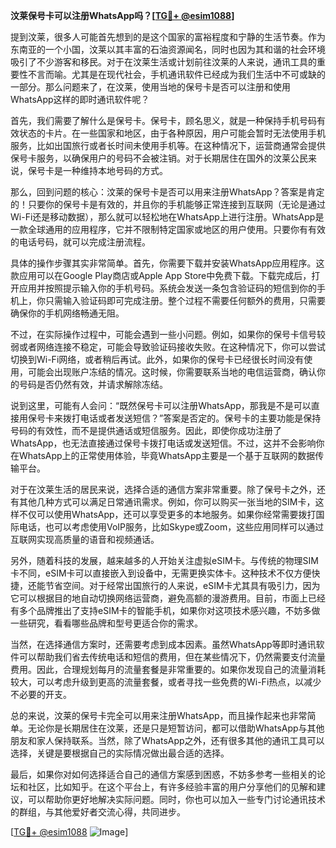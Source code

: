 **汶莱保号卡可以注册WhatsApp吗？[[TG💪+ @esim1088](https://t.me/s/esim1088)]**

提到汶莱，很多人可能首先想到的是这个国家的富裕程度和宁静的生活节奏。作为东南亚的一个小国，汶莱以其丰富的石油资源闻名，同时也因为其和谐的社会环境吸引了不少游客和移民。对于在汶莱生活或计划前往汶莱的人来说，通讯工具的重要性不言而喻。尤其是在现代社会，手机通讯软件已经成为我们生活中不可或缺的一部分。那么问题来了，在汶莱，使用当地的保号卡是否可以注册和使用WhatsApp这样的即时通讯软件呢？

首先，我们需要了解什么是保号卡。保号卡，顾名思义，就是一种保持手机号码有效状态的卡片。在一些国家和地区，由于各种原因，用户可能会暂时无法使用手机服务，比如出国旅行或者长时间未使用手机等。在这种情况下，运营商通常会提供保号卡服务，以确保用户的号码不会被注销。对于长期居住在国外的汶莱公民来说，保号卡是一种维持本地号码的方式。

那么，回到问题的核心：汶莱的保号卡是否可以用来注册WhatsApp？答案是肯定的！只要你的保号卡是有效的，并且你的手机能够正常连接到互联网（无论是通过Wi-Fi还是移动数据），那么就可以轻松地在WhatsApp上进行注册。WhatsApp是一款全球通用的应用程序，它并不限制特定国家或地区的用户使用。只要你有有效的电话号码，就可以完成注册流程。

具体的操作步骤其实非常简单。首先，你需要下载并安装WhatsApp应用程序。这款应用可以在Google Play商店或Apple App Store中免费下载。下载完成后，打开应用并按照提示输入你的手机号码。系统会发送一条包含验证码的短信到你的手机上，你只需输入验证码即可完成注册。整个过程不需要任何额外的费用，只需要确保你的手机网络畅通无阻。

不过，在实际操作过程中，可能会遇到一些小问题。例如，如果你的保号卡信号较弱或者网络连接不稳定，可能会导致验证码接收失败。在这种情况下，你可以尝试切换到Wi-Fi网络，或者稍后再试。此外，如果你的保号卡已经很长时间没有使用，可能会出现账户冻结的情况。这时候，你需要联系当地的电信运营商，确认你的号码是否仍然有效，并请求解除冻结。

说到这里，可能有人会问：“既然保号卡可以注册WhatsApp，那我是不是可以直接用保号卡来拨打电话或者发送短信？”答案是否定的。保号卡的主要功能是保持号码的有效性，而不是提供通话或短信服务。因此，即使你成功注册了WhatsApp，也无法直接通过保号卡拨打电话或发送短信。不过，这并不会影响你在WhatsApp上的正常使用体验，毕竟WhatsApp主要是一个基于互联网的数据传输平台。

对于在汶莱生活的居民来说，选择合适的通信方案非常重要。除了保号卡之外，还有其他几种方式可以满足日常通讯需求。例如，你可以购买一张当地的SIM卡，这样不仅可以使用WhatsApp，还可以享受更多的本地服务。如果你经常需要拨打国际电话，也可以考虑使用VoIP服务，比如Skype或Zoom，这些应用同样可以通过互联网实现高质量的语音和视频通话。

另外，随着科技的发展，越来越多的人开始关注虚拟eSIM卡。与传统的物理SIM卡不同，eSIM卡可以直接嵌入到设备中，无需更换实体卡。这种技术不仅方便快捷，还能节省空间。对于经常出国旅行的人来说，eSIM卡尤其具有吸引力，因为它可以根据目的地自动切换网络运营商，避免高额的漫游费用。目前，市面上已经有多个品牌推出了支持eSIM卡的智能手机，如果你对这项技术感兴趣，不妨多做一些研究，看看哪些品牌和型号更适合你的需求。

当然，在选择通信方案时，还需要考虑到成本因素。虽然WhatsApp等即时通讯软件可以帮助我们省去传统电话和短信的费用，但在某些情况下，仍然需要支付流量费用。因此，合理规划每月的流量套餐是非常重要的。如果你发现自己的流量消耗较大，可以考虑升级到更高的流量套餐，或者寻找一些免费的Wi-Fi热点，以减少不必要的开支。

总的来说，汶莱的保号卡完全可以用来注册WhatsApp，而且操作起来也非常简单。无论你是长期居住在汶莱，还是只是短暂访问，都可以借助WhatsApp与其他朋友和家人保持联系。当然，除了WhatsApp之外，还有很多其他的通讯工具可以选择，关键是要根据自己的实际情况做出最合适的选择。

最后，如果你对如何选择适合自己的通信方案感到困惑，不妨多参考一些相关的论坛和社区，比如知乎。在这个平台上，有许多经验丰富的用户分享他们的见解和建议，可以帮助你更好地解决实际问题。同时，你也可以加入一些专门讨论通讯技术的群组，与其他爱好者交流心得，共同进步。

[[TG💪+ @esim1088](https://t.me/s/esim1088) ![Image](https://i.postimg.cc/4NQfJmqS/Snipaste-2025-05-13-00-14-12.png)]
